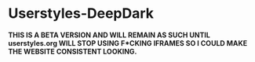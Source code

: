 # Userstyles-DeepDark
**THIS IS A BETA VERSION AND WILL REMAIN AS SUCH UNTIL userstyles.org WILL STOP USING F*CKING IFRAMES SO I COULD MAKE THE WEBSITE CONSISTENT LOOKING.**
